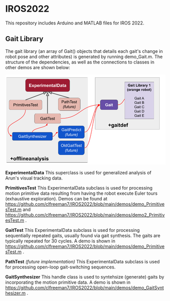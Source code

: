 # IROS2022
This repository includes Arduino and MATLAB files for IROS 2022. 

## Gait Library
The gait library (an array of Gait() objects that details each gait's change in robot pose and other attributes) is generated by running demo_Gait.m. The structure of the dependencies, as well as the connections to classes in other demos are shown below:

![Diagram](https://github.com/clfreeman7/IROS2022/blob/main/IROS%202022%20%20(1).png)

**ExperimentalData**
This superclass is used for generalized analysis of Arun's visual tracking data. 

**PrimitivesTest**
This ExperimentalData subclass is used for processing motion primitive data resulting from having the robot execute Euler tours (exhaustive exploration). Demos can be found at https://github.com/clfreeman7/IROS2022/blob/main/demos/demo_PrimitivesTest.m and https://github.com/clfreeman7/IROS2022/blob/main/demos/demo2_PrimitivesTest.m .

**GaitTest**
This ExperimentalData subclass is used for processing sequentially repeated gaits, usually found via gait synthesis. The gaits are typically repeated for 30 cycles. A demo is shown in https://github.com/clfreeman7/IROS2022/blob/main/demos/demo_PrimitivesTest.m .

**PathTest**
_(future implementation)_ This ExperimentalData subclass is used for processing open-loop gait-switching sequences. 

**GaitSynthesizer**
This handle class is used to syntehsize (generate) gaits by incorporating the motion primitive data. A demo is shown in https://github.com/clfreeman7/IROS2022/blob/main/demos/demo_GaitSynthesizer.m .

